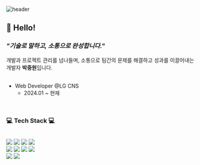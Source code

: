 ![header](https://capsule-render.vercel.app/api?type=waving&&color=0:ffdb8a,100:c5eaf2&height=100&section=header&fontSize=90)

<h2 align="left">👋 Hello! </h2>

<!-- <img src="https://images.velog.io/images/wooogie/profile/2f9a7f2f-5f6f-4b08-b3f5-f809807437a2/%EB%9A%B1%EC%9D%B49.jpg"> -->
<!-- <a href="https://bohodays.github.io/Portfolio/" target="_blank"><img src="https://img.shields.io/badge/Portfolio-9cf?style=for-the-badge&logoColor=white&link=https://bohodays.github.io/Portfolio/"/></a> -->
<!--   <a href="https://storm-amber-e6c.notion.site/6755d9c14e364d39b09e52113fd0dc37?pvs=4" target="_blank"><img src="https://img.shields.io/badge/Portfolio-f7f7f7?style=for-the-badge&logo=notion&logoColor=black&link=https://cactus-silkworm-e8c.notion.site/6755d9c14e364d39b09e52113fd0dc37"/></a> -->

<h3 align="left"><em>"기술로 말하고, 소통으로 완성합니다."</em></h3>
<div>개발과 프로젝트 관리를 넘나들며, 소통으로 팀간의 문제를 해결하고 성과를 이끌어내는 개발자 <strong>박중원</strong>입니다.</div>

<br>

<ul>
  <li>Web Developer @LG CNS
    <ul>
      <li>2024.01 ~ 현재</li>
    </ul>
  </li>
</ul>

<!-- </div> -->

<div align = "left"><br/>
<h3>💻 Tech Stack 💻</h3><br/>

<img cursor="default" src="https://img.shields.io/badge/html5-E34F26?style=for-the-badge&logo=html5&logoColor=white">
<img cursor="default" src="https://img.shields.io/badge/css-1572B6?style=for-the-badge&logo=css3&logoColor=white">
<img cursor="default" src="https://img.shields.io/badge/javascript-F7DF1E?style=for-the-badge&logo=javascript&logoColor=black">
<img cursor="default" src="https://img.shields.io/badge/typescript-3178C6?style=for-the-badge&logo=Typescript&logoColor=white"/>
<br>
<img cursor="default" src="https://img.shields.io/badge/react-76b4ff?style=for-the-badge&logo=react&logoColor=white"> 
<img cursor="default" src="https://img.shields.io/badge/vue.js-a8cda7?style=for-the-badge&logo=vue.js&logoColor=black">
<img cursor="default" src="https://img.shields.io/badge/python-FFCA28?style=for-the-badge&logo=python&logoColor=black">
<img cursor="default" src="https://img.shields.io/badge/django-092E20?style=for-the-badge&logo=django&logoColor=white">
<br>
<img cursor="default" src="https://img.shields.io/badge/java-007396?style=for-the-badge&logo=java&logoColor=white">
<img cursor="default" src="https://img.shields.io/badge/spring-6DB33F?style=for-the-badge&logo=spring&logoColor=white">
</div>

<!-- ![footer](https://capsule-render.vercel.app/api?type=waving&&color=0:ffdb8a,100:c5eaf2&height=100&section=footer&fontSize=90) -->
